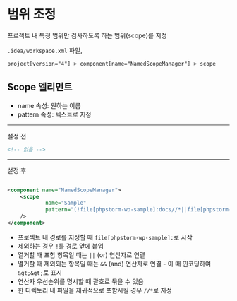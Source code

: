 # 범위 조정

프로젝트 내 특정 범위만 검사하도록 하는 범위(scope)를 지정

`.idea/workspace.xml` 파일,

```
project[version="4"] > component[name="NamedScopeManager"] > scope
``` 

## Scope 엘리먼트

- name 속성: 원하는 이름
- pattern 속성: 텍스트로 지정

---
설정 전

```xml
<!-- 없음 -->
```

---
설정 후

```xml

<component name="NamedScopeManager">
    <scope
            name="Sample"
            pattern="(!file[phpstorm-wp-sample]:docs//*||file[phpstorm-wp-sample]:wp-content/plugins/sample//*||file:wp-content/plugins/hello.php||file[phpstorm-wp-sample]:wp-admin//*)&amp;&amp;!file[phpstorm-wp-sample]:wp-admin/maint//*"
    />
</component>
```

- 프로젝트 내 경로를 지정할 때 `file[phpstorm-wp-sample]:`로 시작
- 제외하는 경우 `!`를 경로 앞에 붙임
- 열거할 때 포함 항목일 때는 `||` (or) 연산자로 연결
- 열거할 때 제외되는 항목일 때는 `&&` (and) 연산자로 연결 - 이 때 인코딩하여 `&gt;&gt;`로 표시
- 연산자 우선순위를 명시할 때 괄호로 묶을 수 있음
- 한 디렉토리 내 파일을 재귀적으로 포함시킬 경우 `//*`로 지정
